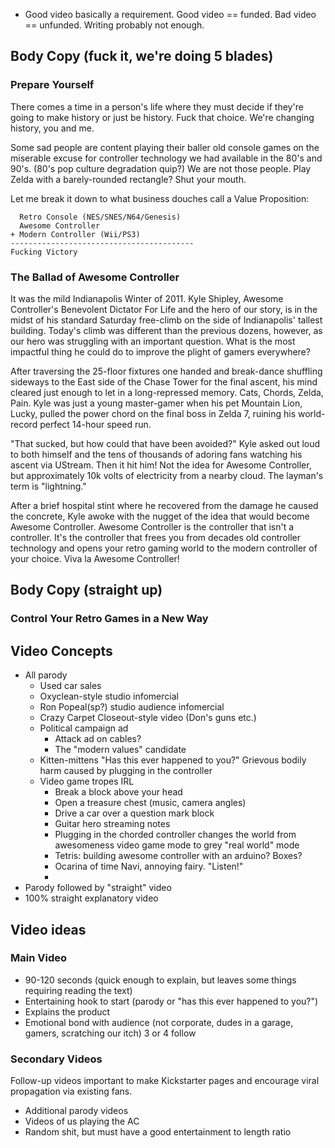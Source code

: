 * Good video basically a requirement. Good video == funded. Bad video == unfunded. Writing probably not enough.

## Body Copy (fuck it, we're doing 5 blades)

### Prepare Yourself

There comes a time in a person's life where they must decide if they're going
to make history or just be history. Fuck that choice. We're changing history, you and me.

Some sad people are content playing their baller old console games on the
miserable excuse for controller technology we had available in the 80's and
90's.
(80's pop culture degradation quip?)
We are not those people.
Play Zelda with a barely-rounded rectangle? Shut your mouth.

Let me break it down to what business douches call a Value Proposition:

	  Retro Console (NES/SNES/N64/Genesis)
	  Awesome Controller
	+ Modern Controller (Wii/PS3)
	-----------------------------------------
	Fucking Victory

### The Ballad of Awesome Controller

It was the mild Indianapolis Winter of 2011.
Kyle Shipley, Awesome Controller's Benevolent Dictator For Life
and the hero of our story,
is in the midst of his standard Saturday free-climb
on the side of Indianapolis' tallest building.
Today's climb was different than the previous dozens, however,
as our hero was struggling with an important question.
What is the most impactful thing he could do
to improve the plight of gamers everywhere?

After traversing the 25-floor fixtures one handed
and break-dance shuffling sideways to the East side of the Chase Tower
for the final ascent,
his mind cleared just enough to let in a long-repressed memory.
Cats, Chords, Zelda, Pain.
Kyle was just a young master-gamer when his pet Mountain Lion, Lucky,
pulled the power chord on the final boss in Zelda 7,
ruining his world-record perfect 14-hour speed run.

"That sucked, but how could that have been avoided?"
Kyle asked out loud to both himself
and the tens of thousands of adoring fans
watching his ascent via UStream.
Then it hit him!
Not the idea for Awesome Controller,
but approximately 10k volts of electricity from a nearby cloud.
The layman's term is "lightning."

After a brief hospital stint
where he recovered from the damage he caused the concrete,
Kyle awoke with the nugget of the idea that would become Awesome Controller.
Awesome Controller is the controller that isn't a controller.
It's the controller that frees you from decades old controller technology
and opens your retro gaming world to the modern controller of your choice.
Viva la Awesome Controller!

## Body Copy (straight up)

### Control Your Retro Games in a New Way



## Video Concepts

* All parody
  * Used car sales
  * Oxyclean-style studio infomercial
  * Ron Popeal(sp?) studio audience infomercial
  * Crazy Carpet Closeout-style video (Don's guns etc.)
  * Political campaign ad
    * Attack ad on cables?
    * The "modern values" candidate
  * Kitten-mittens "Has this ever happened to you?" Grievous bodily harm caused by plugging in the controller
  * Video game tropes IRL
    * Break a block above your head
    * Open a treasure chest (music, camera angles)
    * Drive a car over a question mark block
    * Guitar hero streaming notes
    * Plugging in the chorded controller changes the world from awesomeness video game mode to grey "real world" mode
    * Tetris: building awesome controller with an arduino? Boxes?
    * Ocarina of time Navi, annoying fairy. "Listen!"
    *
* Parody followed by "straight" video
* 100% straight explanatory video

## Video ideas

### Main Video
 * 90-120 seconds (quick enough to explain, but leaves some things requiring reading the text)
 * Entertaining hook to start (parody or "has this ever happened to you?")
 * Explains the product
 * Emotional bond with audience (not corporate, dudes in a garage, gamers, scratching our itch)
3 or 4 follow

### Secondary Videos

Follow-up videos important to make Kickstarter pages and encourage viral propagation via existing fans.

* Additional parody videos
* Videos of us playing the AC
* Random shit, but must have a good entertainment to length ratio

